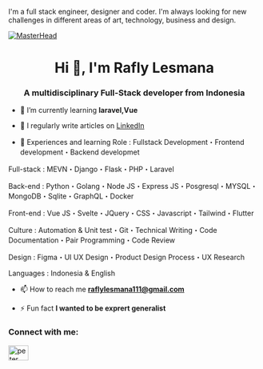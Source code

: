 I'm a full stack engineer, designer and coder. I'm always looking for new challenges in different areas of art, technology, business and design.

[![MasterHead](https://visme.co/blog/wp-content/uploads/2019/10/animated-presentation-software-header.gif)]()

<h1 align="center">Hi 👋, I'm Rafly Lesmana</h1>
<h3 align="center">A multidisciplinary Full-Stack developer from Indonesia</h3>

- 🌱 I’m currently learning **laravel,Vue**

- 📝 I regularly write articles on [LinkedIn](https://www.linkedin.com/in/rafly.lesmana/)

- 💬 Experiences and learning
Role : Fullstack Development・Frontend development・Backend developmet

Full-stack : MEVN・Django・Flask・PHP・Laravel

Back-end : Python・Golang・Node JS・Express JS・Posgresql・MYSQL・MongoDB・Sqlite・GraphQL・Docker

Front-end : Vue JS・Svelte・JQuery・CSS・Javascript・Tailwind・Flutter

Culture : Automation & Unit test・Git・Technical Writing・Code Documentation・Pair Programming・Code Review

Design : Figma・UI UX Design・Product Design Process・UX Research

Languages : Indonesia & English 

- 📫 How to reach me **raflylesmana111@gmail.com**

- ⚡ Fun fact **I wanted to be exprert generalist**

<h3 align="left">Connect with me:</h3>
<p align="left">
<a href="https://linkedin.com/in/peter-kimanzi-002299206" target="blank"><img align="center" src="https://raw.githubusercontent.com/rahuldkjain/github-profile-readme-generator/master/src/images/icons/Social/linked-in-alt.svg" alt="peter kimanzi" height="30" width="40" /></a>
</p>
